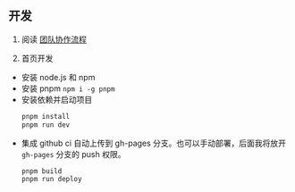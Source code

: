 ## 开发

1. 阅读 [团队协作流程](https://github.com/girlspowertech/girlspowertech.github.io/issues/3)

2. 首页开发
  - 安装 node.js 和 npm
  - 安装 pnpm `npm i -g pnpm`
  - 安装依赖并启动项目
    ```sh
    pnpm install
    pnpm run dev

    ```
  - 集成 github ci 自动上传到 gh-pages 分支。也可以手动部署，后面我将放开 `gh-pages` 分支的 push 权限。
    ```sh
    pnpm build
    pnpm run deploy
    ```